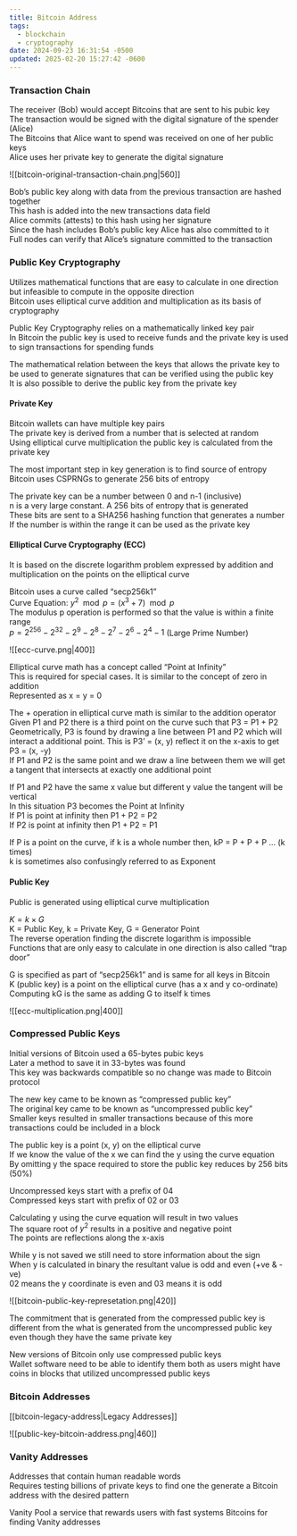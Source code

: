 ```yaml
---
title: Bitcoin Address
tags:
  - blockchain
  - cryptography
date: 2024-09-23 16:31:54 -0500
updated: 2025-02-20 15:27:42 -0600
---
```


### Transaction Chain

The receiver (Bob) would accept Bitcoins that are sent to his pubic key  
The transaction would be signed with the digital signature of the spender (Alice)  
The Bitcoins that Alice want to spend was received on one of her public keys    
Alice uses her private key to generate the digital signature  

![[bitcoin-original-transaction-chain.png|560]]

Bob’s public key along with data from the previous transaction are hashed together  
This hash is added into the new transactions data field   
Alice commits (attests) to this hash using her signature  
Since the hash includes Bob’s public key Alice has also committed to it  
Full nodes can verify that Alice’s signature committed to the transaction  

### Public Key Cryptography

Utilizes mathematical functions that are easy to calculate in one direction but infeasible to compute in the opposite direction  
Bitcoin uses elliptical curve addition and multiplication as its basis of cryptography  

Public Key Cryptography relies on a mathematically linked key pair  
In Bitcoin the public key is used to receive funds and the private key is used to sign transactions for spending funds  

The mathematical relation between the keys that allows the private key to be used to generate signatures that can be verified using the public key  
It is also possible to derive the public key from the private key  

#### Private Key

Bitcoin wallets can have multiple key pairs  
The private key is derived from a number that is selected at random  
Using elliptical curve multiplication the public key is calculated from the private key

The most important step in key generation is to find source of entropy  
Bitcoin uses CSPRNGs to generate 256 bits of entropy  

The private key can be a number between 0 and n-1 (inclusive)  
n is a very large constant. A 256 bits of entropy that is generated  
These bits are sent to a SHA256 hashing function that generates a number  
If the number is within the range it can be used as the private key  

#### Elliptical Curve Cryptography (ECC)

It is based on the discrete logarithm problem expressed by addition and multiplication on the points on the elliptical curve  

Bitcoin uses a curve called “secp256k1”  
Curve Equation: $y^2\mod{p} = (x^3 + 7)\mod{p}$  
The modulus p operation is performed so that the value is within a finite range  
$p = 2^{256} - 2^{32} - 2^9 - 2^8 - 2^7 - 2^6 - 2^4 - 1$ (Large Prime Number)  

![[ecc-curve.png|400]]

Elliptical curve math has a concept called “Point at Infinity”  
This is required for special cases. It is similar to the concept of zero in addition  
Represented as x = y = 0  

The + operation in elliptical curve math is similar to the addition operator  
Given P1 and P2 there is a third point on the curve such that P3 = P1 + P2  
Geometrically, P3 is found by drawing a line between P1 and P2 which will interact a additional point. This is P3’ = (x, y) reflect it on the x-axis to get P3 = (x, -y)  
If P1 and P2 is the same point and we draw a line between them we will get a tangent that intersects at exactly one additional point  

If P1 and P2 have the same x value but different y value the tangent will be vertical  
In this situation P3 becomes the Point at Infinity  
If P1 is point at infinity then P1 + P2 = P2  
If P2 is point at infinity then P1 + P2 = P1  

If P is a point on the curve, if k is a whole number then, kP = P + P + P … (k times)  
k is sometimes also confusingly referred to as Exponent  

#### Public Key

Public is generated using elliptical curve multiplication  

$K = k \times G$  
K = Public Key, k = Private Key, G = Generator Point  
The reverse operation finding the discrete logarithm is impossible  
Functions that are only easy to calculate in one direction is also called “trap door”  

G is specified as part of “secp256k1” and is same for all keys in Bitcoin  
K (public key) is a point on the elliptical curve (has a x and y co-ordinate)  
Computing kG is the same as adding G to itself k times  

![[ecc-multiplication.png|400]]

### Compressed Public Keys

Initial versions of Bitcoin used a 65-bytes pubic keys  
Later a method to save it in 33-bytes was found  
This key was backwards compatible so no change was made to Bitcoin protocol  

The new key came to be known as “compressed public key”  
The original key came to be known as “uncompressed public key”  
Smaller keys resulted in smaller transactions because of this more transactions could be included in a block

The public key is a point (x, y) on the elliptical curve  
If we know the value of the x we can find the y using the curve equation  
By omitting y the space required to store the public key reduces by 256 bits (50%)  

Uncompressed keys start with a prefix of 04  
Compressed keys start with prefix of 02 or 03  

Calculating y using the curve equation will result in two values    
The square root of $y^2$ results in a positive and negative point  
The points are reflections along the x-axis  

While y is not saved we still need to store information about the sign  
When y is calculated in binary the resultant value is odd and even (+ve & -ve)  
02 means the y coordinate is even and 03 means it is odd  

![[bitcoin-public-key-represetation.png|420]]

The commitment that is generated from the compressed public key is different from the what is generated from the uncompressed public key even though they have the same private key  

New versions of Bitcoin only use compressed public keys  
Wallet software need to be able to identify them both as users might have coins in blocks that utilized uncompressed public keys  

### Bitcoin Addresses

[[bitcoin-legacy-address|Legacy Addresses]]

![[public-key-bitcoin-address.png|460]]

### Vanity Addresses

Addresses that contain human readable words  
Requires testing billions of private keys to find one the generate a Bitcoin address with the desired pattern  

Vanity Pool a service that rewards users with fast systems Bitcoins for finding Vanity addresses  
